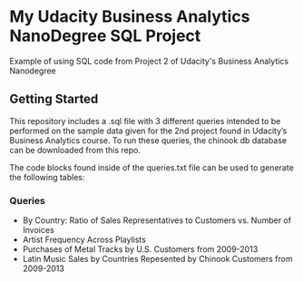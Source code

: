 # My Udacity Business Analytics NanoDegree SQL Project
Example of using SQL code from Project 2 of Udacity's Business Analytics Nanodegree

## Getting Started

This repository includes a .sql file with 3 different queries intended to be performed on the sample data given for the 2nd project found in Udacity’s Business Analytics course. To run these queries, the chinook db database can be downloaded from this repo. 

The code blocks found inside of the queries.txt file can be used to generate the following tables:

### Queries

- By Country: Ratio of Sales Representatives to Customers vs. Number of Invoices
- Artist Frequency Across Playlists
- Purchases of Metal Tracks by U.S. Customers from 2009-2013
- Latin Music Sales by Countries Repesented by Chinook Customers from 2009-2013
